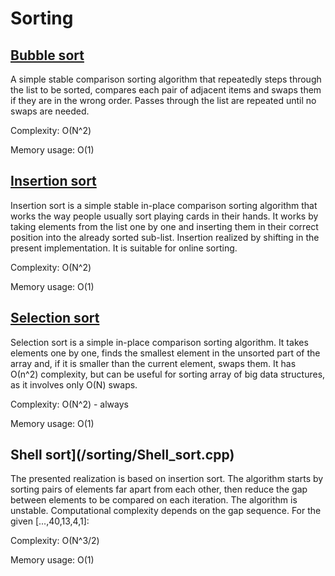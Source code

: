 # Sorting
## [Bubble sort](/sorting/bubble_sort.cpp)

A simple stable comparison sorting algorithm that repeatedly steps through the list to be sorted, compares each pair of adjacent items and swaps them if they are in the wrong order. Passes through the list are repeated until no swaps are needed.

Complexity: О(N^2)

Memory usage: O(1)

## [Insertion sort](/sorting/insertion_sort.cpp)

Insertion sort is a simple stable in-place comparison sorting algorithm that works the way people usually sort playing cards in their hands. It works by taking elements from the list one by one and inserting them in their correct position into the already sorted sub-list. Insertion realized by shifting in the present implementation. It is suitable for online sorting. 

Complexity: О(N^2)

Memory usage: O(1)

## [Selection sort](/sorting/selection_sort.cpp)

Selection sort is a simple in-place comparison sorting algorithm. It takes elements one by one, finds the smallest element in the unsorted part of the array and, if it is smaller than the current element, swaps them. It has О(n^2) complexity, but can be useful for sorting array of big data structures, as it involves only O(N) swaps.

Complexity: О(N^2) - always

Memory usage: O(1)

## Shell sort](/sorting/Shell_sort.cpp)

The presented realization is based on insertion sort. The algorithm starts by sorting pairs of elements far apart from each other, then reduce the gap between elements to be compared on each iteration. The algorithm is unstable. Computational complexity depends on the gap sequence. For the given [...,40,13,4,1]: 

Complexity: О(N^3/2)

Memory usage: O(1)